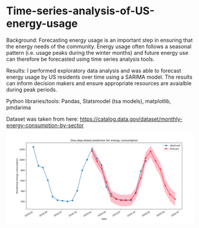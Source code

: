 # Time-series-analysis-of-US-energy-usage
Background: Forecasting energy usage is an important step in ensuring that the energy needs of the community. Energy usage often follows a seasonal pattern (i.e. usage peaks during the winter months) and future energy use can therefore be forecasted using time series analysis tools.

Results: I performed exploratory data analysis and was able to forecast energy usage by US residents over time using a SARIMA model. The results can inform decision makers and ensure appropriate resources are avaialble during peak periods.

Python libraries/tools: Pandas, Statsmodel (tsa models), matplotlib, pmdarima

Dataset was taken from here: https://catalog.data.gov/dataset/monthly-energy-consumption-by-sector


![alt tag](https://github.com/andrewliew86/Time-series-analysis-of-US-energy-usage/blob/master/Forecast_time%20series.PNG)
